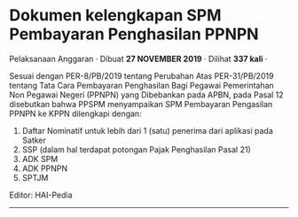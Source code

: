 Dokumen kelengkapan SPM Pembayaran Penghasilan PPNPN
====================================================

Pelaksanaan Anggaran · Dibuat **27 NOVEMBER 2019** · Dilihat **337 kali** ·

Sesuai dengan PER-8/PB/2019 tentang Perubahan Atas PER-31/PB/2019 tentang Tata Cara Pembayaran Penghasilan Bagi Pegawai Pemerintahan Non Pegawai Negeri (PPNPN) yang Dibebankan pada APBN, pada Pasal 12 disebutkan bahwa PPSPM menyampaikan SPM Pembayaran Pengasilan PPNPN ke KPPN dilengkapi dengan:

1.  Daftar Nominatif untuk lebih dari 1 (satu) penerima dari aplikasi pada Satker
2.  SSP (dalam hal terdapat potongan Pajak Penghasilan Pasal 21)
3.  ADK SPM
4.  ADK PPNPN
5.  SPTJM

Editor: HAI-Pedia  

  
  
  

* * *